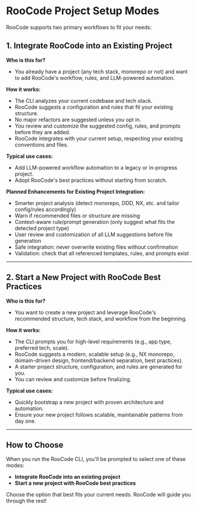 # RooCode Project Setup Modes

RooCode supports two primary workflows to fit your needs:

## 1. Integrate RooCode into an Existing Project

**Who is this for?**

- You already have a project (any tech stack, monorepo or not) and want to add RooCode's workflow, rules, and LLM-powered automation.

**How it works:**

- The CLI analyzes your current codebase and tech stack.
- RooCode suggests a configuration and rules that fit your existing structure.
- No major refactors are suggested unless you opt in.
- You review and customize the suggested config, rules, and prompts before they are added.
- RooCode integrates with your current setup, respecting your existing conventions and files.

**Typical use cases:**

- Add LLM-powered workflow automation to a legacy or in-progress project.
- Adopt RooCode's best practices without starting from scratch.

**Planned Enhancements for Existing Project Integration:**

- Smarter project analysis (detect monorepo, DDD, NX, etc. and tailor config/rules accordingly)
- Warn if recommended files or structure are missing
- Context-aware rule/prompt generation (only suggest what fits the detected project type)
- User review and customization of all LLM suggestions before file generation
- Safe integration: never overwrite existing files without confirmation
- Validation: check that all referenced templates, rules, and prompts exist

---

## 2. Start a New Project with RooCode Best Practices

**Who is this for?**

- You want to create a new project and leverage RooCode's recommended structure, tech stack, and workflow from the beginning.

**How it works:**

- The CLI prompts you for high-level requirements (e.g., app type, preferred tech, scale).
- RooCode suggests a modern, scalable setup (e.g., NX monorepo, domain-driven design, frontend/backend separation, best practices).
- A starter project structure, configuration, and rules are generated for you.
- You can review and customize before finalizing.

**Typical use cases:**

- Quickly bootstrap a new project with proven architecture and automation.
- Ensure your new project follows scalable, maintainable patterns from day one.

---

## How to Choose

When you run the RooCode CLI, you'll be prompted to select one of these modes:

- **Integrate RooCode into an existing project**
- **Start a new project with RooCode best practices**

Choose the option that best fits your current needs. RooCode will guide you through the rest!
